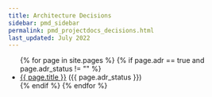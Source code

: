 ```yaml
---
title: Architecture Decisions
sidebar: pmd_sidebar
permalink: pmd_projectdocs_decisions.html
last_updated: July 2022
---
```


<ul>
{% for page in site.pages %}
    {% if page.adr == true and page.adr_status != "" %}
        <li><a href="{{ page.url }}">{{ page.title }}</a> ({{ page.adr_status }})</li>
    {% endif %}
{% endfor %}
</ul>
